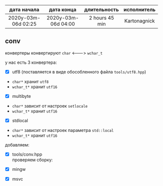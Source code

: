
|     дата начала     |     дата конца      | длительность   | исполнитель  |
|:-------------------:|:-------------------:|:--------------:|:------------:|
| 2020y-03m-06d 02:25 | 2020y-03m-06d 04:00 | 2 hours 45 min | Kartonagnick |

conv
----

конвертеры конвертируют `char` <--->  `wchar_t`  

у нас есть 3 конвертера:  
 - [x] utf8 (поставляется в виде обособленного файла `tools/utf8.hpp`)  
  - `char*` хранит `utf8`  
  - `wchar_t*` хранит `utf16`  
 - [x] multibyte  
  - `char*` зависит от настроек `setlocale`  
  - `wchar_t*` хранит `utf16`  
 - [x] stdlocal  
  - `char*` зависит от настроек параметра `std::local`  
  - `wchar_t*` хранит `utf16`  

добавляем:  
 - [x] tools/conv.hpp  
проверяем сборку:  
 - [x] mingw  
 - [x] msvc  

